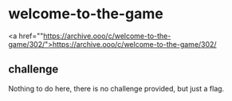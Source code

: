 # welcome-to-the-game

<a href=""https://archive.ooo/c/welcome-to-the-game/302/">https://archive.ooo/c/welcome-to-the-game/302/</a>

## challenge

Nothing to do here, there is no challenge provided, but just a flag.